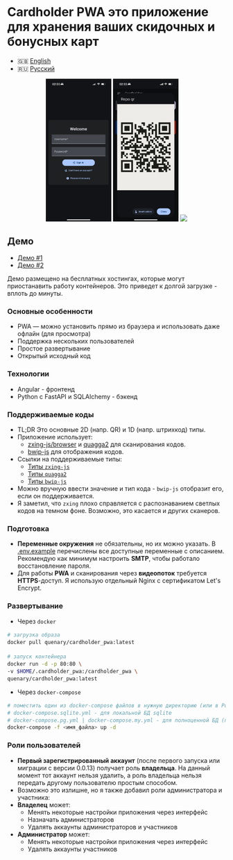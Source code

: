 
# Cardholder PWA это приложение для хранения ваших скидочных и бонусных карт

- 🇬🇧 [English](/readme.md)  
- 🇷🇺 [Русский](/docs/ru/readme.md)

<p align="center">
  <img src="../../resources/login.jpg" width="30%" />
  <img src="../../resources/qr.jpg" width="30%" />
  <img src="../../resources/cardholder_pwa.gif" width="30%" />
</p>

## Демо

- [Демо #1](https://cardholder-pwa.onrender.com)  
- [Демо #2](https://p01--cardholder-pwa--yhc2hsmvw6xy.code.run)

Демо размещено на бесплатных хостингах, которые могут приостанавить работу контейнеров. Это приведет к долгой загрузке - вплоть до минуты.

### Основные особенности

- PWA — можно установить прямо из браузера и использовать даже офлайн (для просмотра)
- Поддержка нескольких пользователей
- Простое развертывание
- Открытый исходный код

### Технологии

- Angular - фронтенд
- Python с FastAPI и SQLAlchemy - бэкенд

### Поддерживаемые коды

- TL;DR Это основные 2D (напр. QR) и 1D (напр. штрихкод) типы.
- Приложение использует:
  - [zxing-js/browser](https://github.com/zxing-js/browser) и [quagga2](https://github.com/ericblade/quagga2) для сканирования кодов.
  - [bwip-js](https://github.com/metafloor/bwip-js) для отображения кодов.
- Ссылки на поддерживаемые типы:
  - [Типы `zxing-js`](https://github.com/zxing-js/library?tab=readme-ov-file#supported-formats)
  - [Типы `quagga2`](https://github.com/ericblade/quagga2/tree/master/src/reader)
  - [Типы `bwip-js`](https://github.com/metafloor/bwip-js/wiki/BWIPP-Barcode-Types)
- Можно вручную ввести значение и тип кода - `bwip-js` отобразит его, если он поддерживается.
- Я заметил, что `zxing` плохо справляется с распознаванием светлых кодов на темном фоне. Возможно, это касается и других сканеров.

### Подготовка

- **Переменные окружения** не обязательны, но их можно указать. В [.env.example](/.env.example) перечислены все доступные переменные с описанием. Рекомендую как минимум настроить **SMTP**, чтобы работало восстановление пароля.
- Для работы **PWA** и сканирования через **видеопоток** требуется **HTTPS**-доступ. Я использую отдельный Nginx с сертификатом Let's Encrypt.

### Развертывание

- Через `docker`

```bash
# загрузка образа
docker pull quenary/cardholder_pwa:latest

# запуск контейнера
docker run -d -p 80:80 \
-v $HOME/.cardholder_pwa:/cardholder_pwa \
quenary/cardholder_pwa:latest
```

- Через `docker-compose`

```bash
# поместить один из docker-compose файлов в нужную директорию (или в Portainer)
# docker-compose.sqlite.yml - для локальной БД sqlite
# docker-compose.pg.yml | docker-compose.my.yml - для полноценной БД (по умолчанию отдельный контейнер внутри сети приложения)
docker-compose -f <имя_файла> up -d
```

### Роли пользователей

- **Первый зарегистрированный аккаунт** (после первого запуска или миграции с версии 0.0.13) получает роль **владельца**. На данный момент тот аккаунт нельзя удалить, а роль владельца нельзя передать другому пользователю простым способом.
- Возможно это излишне, но я также добавил роли администратора и участника:
- **Владелец** может:
    - Менять некоторые настройки приложения через интерфейс
    - Назначать администраторов
    - Удалять аккаунты администраторов и участников
- **Администратор** может:
    - Менять некоторые настройки приложения через интерфейс
    - Удалять аккаунты участников
